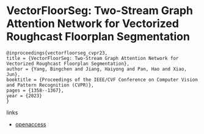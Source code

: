 # VectorFloorSeg: Two-Stream Graph Attention Network for Vectorized Roughcast Floorplan Segmentation

```
@inproceedings{vectorfloorseg_cvpr23,
title = {VectorFloorSeg: Two-Stream Graph Attention Network for Vectorized Roughcast Floorplan Segmentation},
author = {Yang, Bingchen and Jiang, Haiyong and Pan, Hao and Xiao, Jun},
booktitle = {Proceedings of the IEEE/CVF Conference on Computer Vision and Pattern Recognition (CVPR)},
pages = {1358--1367},
year = {2023}
}
```

links
- [openaccess](http://openaccess.thecvf.com//content/CVPR2023/html/Yang_VectorFloorSeg_Two-Stream_Graph_Attention_Network_for_Vectorized_Roughcast_Floorplan_Segmentation_CVPR_2023_paper.html)
